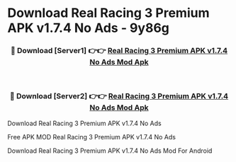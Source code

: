 # Download Real Racing 3 Premium APK v1.7.4 No Ads - 9y86g



<div align="center">
<h3>🔴 Download [Server1] 👉👉 <a href="https://momento.my/?title=Real_Racing_3_Premium_APK_v1.7.4_No_Ads">Real Racing 3 Premium APK v1.7.4 No Ads Mod Apk</a></h3><br>

<h3>🔴 Download [Server2] 👉👉 <a href="https://momento.my/?title=Real_Racing_3_Premium_APK_v1.7.4_No_Ads">Real Racing 3 Premium APK v1.7.4 No Ads Mod Apk</a></h3>
</div>



Download Real Racing 3 Premium APK v1.7.4 No Ads 

Free APK MOD Real Racing 3 Premium APK v1.7.4 No Ads 

Download Real Racing 3 Premium APK v1.7.4 No Ads Mod For Android
